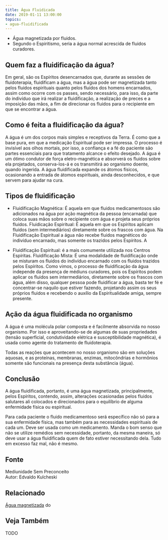 ```yaml
---
title: Água Fluidicada
date: 2019-01-11 13:00:00
topics:
- agua-fluidificada
---
```


* Água magnetizada por fluidos.
* Segundo o Espiritismo, seria a água normal acrescida de fluidos curadores.

## Quem faz a fluidificação da água?
Em geral, são os Espíritos desencarnados que, durante as sessões de
fluidoterapia, fluidificam a água, mas a água pode ser magnetizada tanto pelos
fluidos espirituais quanto pelos fluidos dos homens encarnados, assim como
ocorre com os passes, sendo necessário, para isso, da parte do indivíduo que irá
realizar a fluidificação, a realização de preces e a imposição das mãos, a fim
de direcionar os fluidos para o recipiente em que se encontrar a água.

## Como é feita a fluidificação da água? 
A água é um dos corpos mais simples e receptivos da Terra. É como que a base
pura, em que a medicação Espiritual pode ser impressa. O processo é invisível
aos olhos mortais, por isso, a confiança e a fé do paciente são partes
essenciais para que tratamento alcance o efeito desejado. A água é um ótimo
condutor de força eletro-magnética e absorverá os fluidos sobre ela projetados,
conserva-los-á e os transmitirá ao organismo doente, quando ingerida. A água
fluidificada expande os átomos físicos, ocasionando a entrada de átomos
espirituais, ainda desconhecidos, e que servem para ajudar na cura.

## Tipos de fluidificação 
* Fluidificação Magnética: É aquela em que fluidos medicamentosos são adicionados
na água por ação magnética da pessoa (encarnada) que coloca suas mãos sobre o
recipiente com água e projeta seus próprios fluidos.  Fluidicação Espiritual: É
aquela em que os Espíritos aplicam fluidos (sem intermediários) diretamente
sobre os frascos com água. Na Fluidificação Espiritual a água não recebe fluidos
magnéticos do indivíduo encarnado, mas somente os trazidos pelos Espíritos. A

* Fluidificação Espiritual: é a mais comumente utilizada nos Centros Espíritas.
Fluidificação Mista: É uma modalidade de fluidificação onde se misturam os
fluidos do indivíduo encarnado com os fluidos trazidos pelos Espíritos.  Como
vimos, o processo de fluidificação da água independe da presença de médiuns
curadores, pois os Espíritos podem aplicar os fluidos sem intermediários,
diretamente sobre os frascos com água, além disso, qualquer pessoa pode
fluidificar a água, basta ter fé e concentrar-se naquilo que estiver fazendo,
projetando assim os seus próprios fluidos e recebendo o auxílio da
Espiritualidade amiga, sempre presente.

## Ação da água fluidificada no organismo 
A água é uma molécula polar composta e é facilmente absorvida no nosso
organismo. Por isso e aproveitando-se de algumas de suas propriedades (tensão
superficial, condutividade elétrica e susceptibilidade magnética), é usada como
agente do tratamento de fluidoterapia.

Todas as reações que acontecem no nosso organismo são em soluções aquosas, e as
proteínas, membranas, enzimas, mitocôndrias e hormônios somente são funcionais
na presença desta substância (água).

## Conclusão
A água fluidificada, portanto, é uma água magnetizada, principalmente, pelos
Espíritos, contendo, assim, alterações ocasionadas pelos fluidos salutares ali
colocados e direcionados para o equilíbrio de alguma enfermidade física ou
espiritual.

Para cada paciente o fluido medicamentoso será específico não só para a sua
enfermidade física, mas também para as necessidades espirituais de cada um. Deve
ser usada como um medicamento. Manda o bom senso que não se utilize remédios sem
necessidade, portanto, da mesma maneira, só deve usar a água fluidificada quem
de fato estiver necessitando dela. Tudo em excesso faz mal, não é mesmo.

## Fonte
Mediunidade Sem Preconceito  
Autor: Edvaldo Kulcheski

## Relacionado
[Água magnetizada](../agua-magnetizada)
do

## Veja Também
TODO

